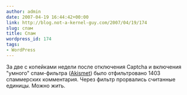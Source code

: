 ```yaml
---
author: admin
date: 2007-04-19 16:44:42+00:00
link: http://blog.not-a-kernel-guy.com/2007/04/19/174
slug: спам
title: Спам
wordpress_id: 174
tags:
- WordPress
---
```


За две с копейками недели после отключения Captcha и включения "умного" спам-фильтра ([Akismet](http://akismet.com/)) было отфильтровано 1403 спаммерских комментария. Через фильтр прорвались считанные единицы. Можно жить.
